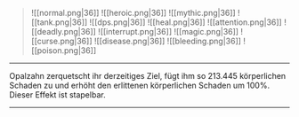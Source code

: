 > ![[normal.png|36]] ![[heroic.png|36]] ![[mythic.png|36]]
> ![[tank.png|36]] ![[dps.png|36]] ![[heal.png|36]]
> ![[attention.png|36]] ![[deadly.png|36]] ![[interrupt.png|36]]
> ![[magic.png|36]] ![[curse.png|36]] ![[disease.png|36]] ![[bleeding.png|36]] ![[poison.png|36]] 

***
Opalzahn zerquetscht ihr derzeitiges Ziel, fügt ihm so 213.445 körperlichen Schaden zu und erhöht den erlittenen körperlichen Schaden um 100%. Dieser Effekt ist stapelbar.


***